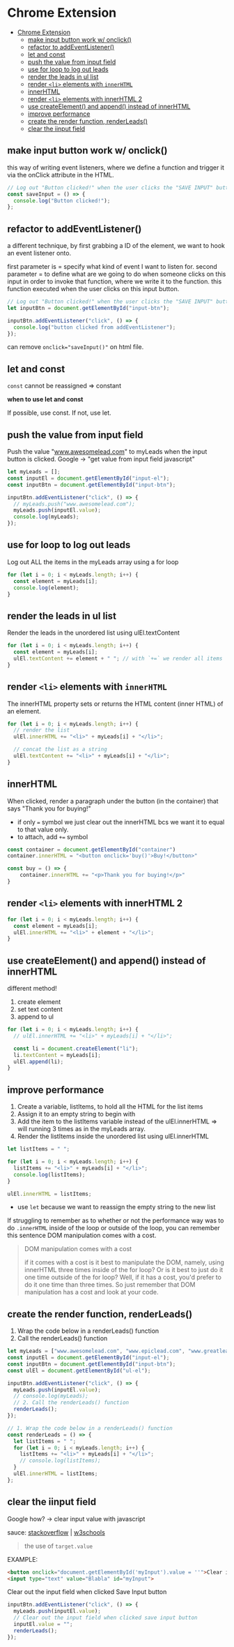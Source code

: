 # Chrome Extension

- [Chrome Extension](#chrome-extension)
  - [make input button work w/ onclick()](#make-input-button-work-w-onclick)
  - [refactor to addEventListener()](#refactor-to-addeventlistener)
  - [let and const](#let-and-const)
  - [push the value from input field](#push-the-value-from-input-field)
  - [use for loop to log out leads](#use-for-loop-to-log-out-leads)
  - [render the leads in ul list](#render-the-leads-in-ul-list)
  - [render `<li>` elements with `innerHTML`](#render-li-elements-with-innerhtml)
  - [innerHTML](#innerhtml)
  - [render `<li>` elements with innerHTML 2](#render-li-elements-with-innerhtml-2)
  - [use createElement() and append() instead of innerHTML](#use-createelement-and-append-instead-of-innerhtml)
  - [improve performance](#improve-performance)
  - [create the render function, renderLeads()](#create-the-render-function-renderleads)
  - [clear the iinput field](#clear-the-iinput-field)

## make input button work w/ onclick()

this way of writing event listeners, where we define a function and trigger it via the onClick attribute in the HTML.

```javascript
// Log out "Button clicked!" when the user clicks the "SAVE INPUT" button
const saveInput = () => {
  console.log("Button clicked!");
};
```

##  refactor to addEventListener()

a different technique, by first grabbing a ID of the element, we want to hook an event listener onto.

first parameter is = specify what kind of event I want to listen for.
second parameter = to define what are we going to do when someone clicks on this input in order to invoke that function, where we write it to the function. this function executed when the user clicks on this input button.

```javascript
// Log out "Button clicked!" when the user clicks the "SAVE INPUT" button
let inputBtn = document.getElementById("input-btn");

inputBtn.addEventListener("click", () => {
  console.log("button clicked from addEventListener");
});
```

can remove `onclick="saveInput()"` on html file.

## let and const

`const` cannot be reassigned => constant

**when to use let and const**

If possible, use const. If not, use let.

## push the value from input field

Push the value "www.awesomelead.com" to myLeads when the input button is clicked.
Google -> "get value from input field javascript"

```javascript
let myLeads = [];
const inputEl = document.getElementById("input-el");
const inputBtn = document.getElementById("input-btn");

inputBtn.addEventListener("click", () => {
  // myLeads.push("www.awesomelead.com");
  myLeads.push(inputEl.value);
  console.log(myLeads);
});
```
## use for loop to log out leads

Log out ALL the items in the myLeads array using a for loop

```javascript
for (let i = 0; i < myLeads.length; i++) {
  const element = myLeads[i];
  console.log(element);
}
```

## render the leads in ul list

Render the leads in the unordered list using ulEl.textContent

```javascript
for (let i = 0; i < myLeads.length; i++) {
  const element = myLeads[i];
  ulEl.textContent += element + " "; // with `+=` we render all items
}
```

## render `<li>` elements with `innerHTML`

The innerHTML property sets or returns the HTML content (inner HTML) of an element.

```javascript
for (let i = 0; i < myLeads.length; i++) {
  // render the list
  ulEl.innerHTML += "<li>" + myLeads[i] + "</li>";

  // concat the list as a string
  ulEl.textContent += "<li>" + myLeads[i] + "</li>";
}
```

## innerHTML

When clicked, render a paragraph under the button (in the container) that says "Thank you for buying!"

- if only `=` symbol we just clear out the innerHTML bcs we want it to equal to that value only.
- to attach, add `+=` symbol

```javascript
const container = document.getElementById("container")
container.innerHTML = "<button onclick='buy()'>Buy!</button>"

const buy = () => {    
    container.innerHTML += "<p>Thank you for buying!</p>"
}
```

## render `<li>` elements with innerHTML 2

```javascript
for (let i = 0; i < myLeads.length; i++) {
  const element = myLeads[i];
  ulEl.innerHTML += "<li>" + element + "</li>";
}
```

## use createElement() and append() instead of innerHTML

different method!

1. create element
2. set text content
3. append to ul

```javascript
for (let i = 0; i < myLeads.length; i++) {
  // ulEl.innerHTML += "<li>" + myLeads[i] + "</li>";

  const li = document.createElement("li");
  li.textContent = myLeads[i];
  ulEl.append(li);
}
```

## improve performance

1. Create a variable, listItems, to hold all the HTML for the list items
2. Assign it to an empty string to begin with
3. Add the item to the listItems variable instead of the ulEl.innerHTML => will running 3 times as in the myLeads array.
4. Render the listItems inside the unordered list using ulEl.innerHTML

```javascript
let listItems = " ";

for (let i = 0; i < myLeads.length; i++) {
  listItems += "<li>" + myLeads[i] + "</li>";
  console.log(listItems);
}

ulEl.innerHTML = listItems;
```

- use `let` because we want to reassign the empty string to the new list

If struggling to remember as to whether or not the performance way was to do `.innerHTML` inside of the loop or outside of the loop, you can remember this sentence DOM manipulation comes with a cost.

> DOM manipulation comes with a cost
>
> if it comes with a cost is it best to manipulate the DOM, namely, using innerHTML three times inside of the for loop? Or is it best to just do it one time outside of the for loop? Well, if it has a cost, you'd prefer to do it one time than three times. So just remember that DOM manipulation has a cost and look at your code.

## create the render function, renderLeads()

1. Wrap the code below in a renderLeads() function
2. Call the renderLeads() function

```javascript
let myLeads = ["www.awesomelead.com", "www.epiclead.com", "www.greatlead.com"];
const inputEl = document.getElementById("input-el");
const inputBtn = document.getElementById("input-btn");
const ulEl = document.getElementById("ul-el");

inputBtn.addEventListener("click", () => {
  myLeads.push(inputEl.value);
  // console.log(myLeads);
  // 2. Call the renderLeads() function
  renderLeads();
});

// 1. Wrap the code below in a renderLeads() function
const renderLeads = () => {
  let listItems = " ";
  for (let i = 0; i < myLeads.length; i++) {
    listItems += "<li>" + myLeads[i] + "</li>";
    // console.log(listItems);
  }
  ulEl.innerHTML = listItems;
};
```

## clear the iinput field

Google how? -> clear input value with javascript

sauce: [stackoverflow](https://stackoverflow.com/questions/17237772/html-how-to-clear-input-using-javascript) | [w3schools](https://www.w3schools.com/howto/howto_html_clear_input.asp)

> the use of `target.value`

EXAMPLE:

```html
<button onclick="document.getElementById('myInput').value = ''">Clear input field</button>
<input type="text" value="Blabla" id="myInput">
```

Clear out the input field when clicked Save Input button

```javascript
inputBtn.addEventListener("click", () => {
  myLeads.push(inputEl.value);
  // Clear out the input field when clicked save input button
  inputEl.value = "";
  renderLeads();
});
```